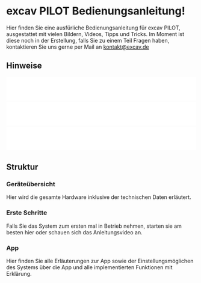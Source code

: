# excav PILOT Bedienungsanleitung!
Hier finden Sie eine ausfürliche Bedienungsanleitung für excav PILOT, ausgestattet mit vielen Bildern, Videos, Tipps und Tricks. Im Moment ist diese noch in der Erstellung, falls Sie zu einem Teil Fragen haben, kontaktieren Sie uns gerne per Mail an [kontakt@excav.de](mailto:kontakt@excav.de)

## Hinweise

<img src="./markups/wilkommen/info_bsp.svg">
<img src="./markups/wilkommen/warning_bsp.svg">
<img src="./markups/wilkommen/error_bsp.svg">

## Struktur

### Geräteübersicht

Hier wird die gesamte Hardware inklusive der technischen Daten erläutert.

### Erste Schritte

Falls Sie das System zum ersten mal in Betrieb nehmen, starten sie am besten hier oder schauen sich das Anleitungsvideo an.

### App

Hier finden Sie alle Erläuterungen zur App sowie der Einstellungsmöglichen des Systems über die App und alle implementierten Funktionen mit Erklärung.



